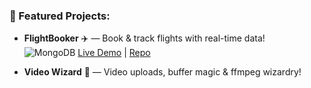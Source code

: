 ### 🚀 Featured Projects:
- **FlightBooker** ✈️ — Book & track flights with real-time data!  
  ![MongoDB](https://img.shields.io/badge/MongoDB-Used-in-Project-green)
  [Live Demo](https://portfolio-hasan-ten.vercel.app/) | [Repo](https://github.com/)

- **Video Wizard** 🎥 — Video uploads, buffer magic & ffmpeg wizardry!
